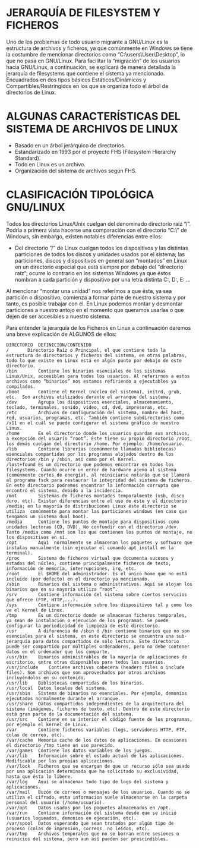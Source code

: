 # JERARQUÍA DE FILESYSTEM Y FICHEROS


Uno de los problemas de todo usuario migrante a GNU/Linux es la estructura de archivos y ficheros, ya que comúnmente en Windows se tiene la costumbre de mencionar directorios como “C:\users\User\Desktop”, lo que no pasa en GNU/Linux. Para facilitar la “migración” de los usuarios hacia GNU/Linux, a continuación, se explicará de manera detallada la jerarquía de filesystems que contiene el sistema ya mencionado. Encuadrados en dos tipos básicos Estáticos/Dinámicos y Compartibles/Restringidos en los que se organiza todo el árbol de directorios de Linux.


# ALGUNAS CARACTERÍSTICAS DEL SISTEMA DE ARCHIVOS DE LINUX


* Basado en un árbol jerárquico de directorios.
* Estandarizado en 1993 por el proyecto FHS (Filesystem Hierarchy Standard).
* Todo en Linux es un archivo.
* Organización del sistema de archivos según FHS.


# CLASIFICACIÓN TIPOLÓGICA GNU/LINUX


Todos los directorios Linux/Unix cuelgan del denominado directorio raíz “/”. Podría a primera vista hacerse una comparación con el directorio “C:\” de Windows, sin embargo, existen notables diferencias entre ellos: 
* Del directorio “/” de Linux cuelgan todos los dispositivos y las distintas particiones de todos los discos y unidades usados por el sistema; las particiones, discos y dispositivos en general son “montados” en Linux en un directorio especial que está siempre por debajo del “directorio raíz”; ocurre lo contrario en los sistemas Windows ya que éstos nombran a cada partición y dispositivo por una letra distinta C:, D:, E: ...


Al mencionar “montar una unidad” nos referimos a que ésta, ya sea partición o dispositivo, comienza a formar parte de nuestro sistema y por tanto, es posible trabajar con él. En Linux podemos montar y desmontar particiones a nuestro antojo en el momento que queramos usarlas o que dejen de ser accesibles a nuestro sistema.


Para entender la jerarquía de los Ficheros en Linux a continuación daremos una breve explicación de ALGUNOS de ellos:




	DIRECTORIO	DEFINICIÓN/CONTENIDO
	/		Directorio Raíz o Principal, el que contiene toda la estructura de directorios y ficheros del sistema, en otras palabras, todo lo que existe en Linux está en algún punto por debajo de este directorio.
	/bin		Contiene los binarios esenciales de los sistemas Linux/Unix, accesibles para todos los usuarios. Al referirnos a estos archivos como “binarios” nos estamos refiriendo a ejecutables ya compilados.
	/boot		Contiene el Kernel (núcleo del sistema), initrd, grub, etc.  Son archivos utilizados durante el arranque del sistema.
	/dev		Agrupa los dispositivos esenciales, almacenamiento, teclado, terminales, sonido, video, cd, dvd, impresoras, etc.
	/etc		Archivos de configuración del sistema, nombre del host, red, usuarios, programas, etc. También contiene subdirectorios como /x11 en el cuál se puede configurar el sistema gráfico de nuestro Linux.
	/home		Es el directorio donde los usuarios guardan sus archivos, a excepción del usuario “root”. Éste tiene su propio directorio /root, los demás cuelgan del directorio /home. Por ejemplo: /home/usuario.
	/lib		Contiene librerías (comúnmente llamadas bibliotecas) esenciales compartidas por los programas alojados dentro de los directorios /bin y /sbin, así como por el Kernel.
	/lost+found	Es un directorio que podemos encontrar en todos los filesystems. Cuando ocurre un error de hardware ajeno al sistema (comúnmente cortes de energía), al reiniciarse notarás que se llamará al programa fsck para restaurar la integridad del sistema de ficheros. En este directorio podremos encontrar la información corrupta que encontró el sistema, debido a la incidencia.
	/mnt		Sistemas de ficheros montados temporalmente (usb, disco duro, etc). Existen diferencias entre el uso de éste y el directorio /media; en la mayoría de distribuciones Linux éste directorio se utiliza  comúnmente para montar las particiones windows (en caso que tengamos un sistema dual boot).
	/media		Contiene los puntos de montaje para dispositivos como unidades lectoras (CD, DVD). No confundir con el directorio /dev. Tanto /media como /mnt son los que contienen los puntos de montaje, no los dispositivos en sí.
	/opt		Aquí  normalmente se almacenan los paquetes y software que instalas manualmente (sin ejecutar el comando apt install en la terminal).
	/proc		Sistema de ficheros virtual que documenta sucesos y estados del núcleo, contiene principalmente ficheros de texto, información de memoria, interrupciones, irq, etc.
	/root		El $HOME del administrador. Es el único home que no está incluido (por defecto) en el directorio ya mencionado.
	/sbin		Binarios del sistema o administrativos. Aquí se alojan los binarios que en su mayoría utiliza “root”.
	/srv		Contiene información del sistema sobre ciertos servicios que ofrece (FTP, HTTP,...).
	/sys		Contiene información sobre los dispositivos tal y como los ve el Kernel de Linux.
	/tmp		Es un directorio donde se almacenan ficheros temporales, ya sean de instalación o ejecución de los programas. Se puede configurar la periodicidad de limpieza de este directorio.
	/usr		A diferencia de /sbin ó /bin contiene binarios que no son esenciales para el sistema, en este directorio se encuentra una sub-jerarquía para datos compartidos de sólo lectura. Este directorio puede ser compartido por múltiples ordenadores, pero no debe contener datos en el ordenador que los comparte.
	/usr/bin	Binarios administrables de la mayoría de aplicaciones de escritorio, entre otras disponibles para todos los usuarios.
	/usr/include	Contiene archivos cabecera (headers files o include files). Son archivos que son aprovechados por otros archivos incluyéndolos en su contenido.
	/usr/lib	Bibliotecas compartidas de los binarios.
	/usr/local	Datos locales del sistema. 
	/usr/sbin	Sistema de binarios no esenciales. Por ejemplo, demonios ejecutados normalmente durante el arranque.
	/usr/share	Datos compartidos independientes de la arquitectura del sistema (imágenes, ficheros de texto, etc). Dentro de este directorio está gran parte de la documentación del sistema.
	/usr/src	Contiene en su interior el código fuente de los programas, por ejemplo el kernel de Linux.
	/var		Contiene ficheros variables (logs, servidores HTTP, FTP, colas de correo, etc).
	/var/cache	Memoria cache de los datos de aplicaciones. En ocasiones el directorio /tmp tiene un uso parecido.
	/var/games	Contiene los datos variables de los juegos.
	/var/lib	Información sobre el estado actual de las aplicaciones. Modificable por las propias aplicaciones.
	/var/lock	Ficheros que se encargan de que un recurso sólo sea usado por una aplicación determinada que ha solicitado su exclusividad, hasta que ésta lo libere.
	/var/log	Aquí se almacenan todo tipo de logs del sistema y aplicaciones.
	/var/mail	Buzón de correos o mensajes de los usuarios. Cuando no se utiliza el cifrado, esta informacion suele almacenarse en la carpeta personal del usuario (/home/usuario).
	/var/opt	Datos usados por los paquetes almacenados en /opt.
	/var/run	Contiene información del sistema desde que se inició (usuarios logueados, demonios en ejecución, etc).
	/var/spool	Datos esperando que sean tratados por algún tipo de proceso (colas de impresión, correos  no leídos, etc).
	/var/tmp	Archivos temporales que no se borran entre sesiones o reinicios del sistema, pero aun así pueden ser prescindibles.
